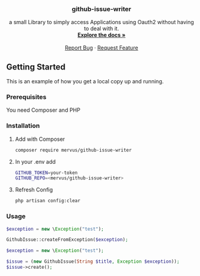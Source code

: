 

<h3 align="center">github-issue-writer</h3>

  <p align="center">
    a small Library to simply access Applications using Oauth2 without having to deal with it.
    <br />
    <a href="https://github.com/Mervus/github-issue-writer"><strong>Explore the docs »</strong></a>
    <br />
    <br />
    <a href="https://github.com/Mervus/github-issue-writer/issues">Report Bug</a>
    ·
    <a href="https://github.com/Mervus/github-issue-writer/issues">Request Feature</a>
  </p>

<!-- GETTING STARTED -->
## Getting Started

This is an example of how you get a local copy up and running.

### Prerequisites

You need Composer and PHP
### Installation

1. Add with Composer
   ```sh
   composer require mervus/github-issue-writer
    ```
2. In your .env add
   ```sh
   GITHUB_TOKEN=your-token
   GITHUB_REPO=<mervus/github-issue-writer>
   ```
3. Refresh Config
    ```sh
    php artisan config:clear
    ```

### Usage
```php
$exception = new \Exception("test");

GithubIssue::createFromException($exception);
```

```php
$exception = new \Exception("test");

$issue = (new GithubIssue(String $title, Exception $exception));
$issue->create();
```
